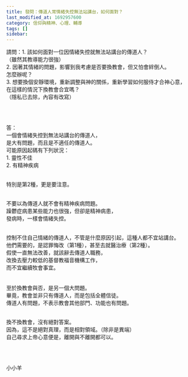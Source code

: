 ```yaml
---
title: 發問：傳道人常情緒失控無法站講台，如何面對？
last_modified_at: 1692957600
category: 信仰與精神、心理、輔導
tags: []
sidebar: 
---
```


   <p>請問：1. 該如何面對一位因情緒失控就無法站講台的傳道人？<br>
（雖然其教導能力很強）<br>
2. 因著其情緒的問題，影響到我考慮是否要換教會，但又怕會絆倒人。<br>
怎麼辦呢？<br>
3. 想要換個安靜環境，重新調整與神的關係，重新學習如何服侍才合神心意，<br>
在這樣的情況下換教會合宜嗎？<br>
（隱私已去除，內容有改寫）</p>

<p>&nbsp;</p>

<p><br>
答：<br>
一個會情緒失控到無法站講台的傳道人，<br>
是大有問題，而且是不適任的傳道人。<br>
可能原因起碼有下列狀況：<br>
1. 靈性不佳<br>
2. 有精神疾病</p>

<p><br>
特別是第2種，更是要注意。</p>

<p><br>
不要以為傳道人就不會有精神疾病問題。<br>
躁鬱症病患某些能力也很強，但卻是精神病患，<br>
發病時，一樣會情緒失控。</p>

<p><br>
控制不住自己情緒的傳道人，不管是什麼原因引起，這種人都不宜站講台。<br>
他們需要的，是認罪悔改（第1種），甚至去就醫治療（第2種）。<br>
假使一直無法改善，就該辭去傳道人職務，<br>
改換去壓力較低的基督教福音機構工作，<br>
而不宜繼續牧會事宜。<br>
&nbsp;<br>
&nbsp;<br>
至於換教會與否，是另一個大問題。<br>
畢竟，教會並非只有傳道人，而是包括全體信徒。<br>
傳道人有問題，不表示教會其他部門、功能也有問題。<br>
&nbsp;</p>

<p>換不換教會，沒有絕對答案。<br>
因為，這不是絕對真理，而是相對領域。（除非是異端）<br>
自己尋求上帝心意便是，離開與不離開都可以。</p>

<p>&nbsp;<br>
&nbsp;</p>

<p>小小羊</p>
